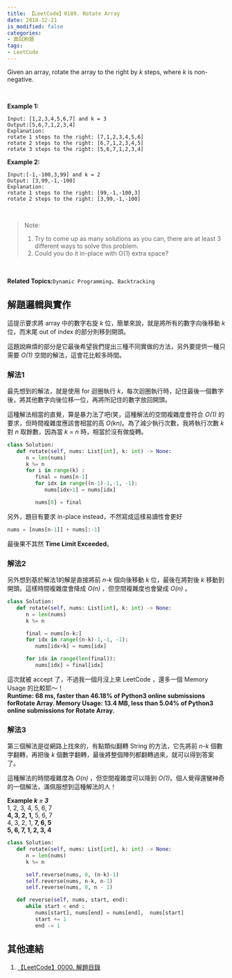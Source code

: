 ```yaml
---
title: 【LeetCode】0189. Rotate Array
date: 2018-12-21
is_modified: false
categories:
- 面試刷題
tags:
- LeetCode
--- 
```


Given an array, rotate the array to the right by  _k_  steps, where _k_ is non-negative.
<!--more-->
<br>

**Example 1:**
```
Input: [1,2,3,4,5,6,7] and k = 3
Output:[5,6,7,1,2,3,4]
Explanation:
rotate 1 steps to the right: [7,1,2,3,4,5,6]
rotate 2 steps to the right: [6,7,1,2,3,4,5] 
rotate 3 steps to the right: [5,6,7,1,2,3,4]
```

**Example 2:**
```
Input:[-1,-100,3,99] and k = 2
Output: [3,99,-1,-100]
Explanation: 
rotate 1 steps to the right: [99,-1,-100,3]
rotate 2 steps to the right: [3,99,-1,-100]
```
<br>

> Note:
> 1. Try to come up as many solutions as you can, there are at least 3 different ways to solve this problem.
> 2. Could you do it in-place with O(1) extra space?

<br>

**Related Topics:**`Dynamic Programming`、`Backtracking`



## 解題邏輯與實作
這提示要求將 array 中的數字右旋 _k_ 位，簡單來說，就是將所有的數字向後移動 _k_ 位，而末尾 out of index 的部分則移到開頭。

這題說麻煩的部分是它最後希望我們提出三種不同實做的方法，另外要提供一種只需要 _O(1)_ 空間的解法，這會花比較多時間。


### 解法1 
最先想到的解法，就是使用 for 迴圈執行 _k_，每次迴圈執行時，記住最後一個數字後，將其他數字向後位移一位，再將所記住的數字放回開頭。

這種解法相當的直覺，算是暴力法了吧(笑，這種解法的空間複雜度會符合 _O(1)_ 的要求，但時間複雜度應該會相當的高 _O(kn)_。為了減少執行次數，我將執行次數 _k_ 對 _n_ 取餘數，因為當 _k_ = _n_ 時，相當於沒有做旋轉。 


```python
class Solution:
   def rotate(self, nums: List[int], k: int) -> None:
      n = len(nums)
      k %= n
      for i in range(k) :
         final = nums[n-1]
         for idx in range((n-1)-1,-1, -1):
            nums[idx+1] = nums[idx]

         nums[0] = final
```

另外，題目有要求 in-place instead，不然寫成這樣易讀性會更好

```python
nums = [nums[n-1]] + nums[:-1]
```

最後果不其然 **Time Limit Exceeded**。


### 解法2
另外想到基於解法1的解是直接將前 _n-k_ 個向後移動 _k_ 位，最後在將對後 _k_ 移動到開頭。這樣時間複雜度會降成 _O(n)_ ，但空間複雜度也會變成 _O(n)_ 。

```python
class Solution:
   def rotate(self, nums: List[int], k: int) -> None:
      n = len(nums)
      k %= n

      final = nums[n-k:]
      for idx in range((n-k)-1,-1, -1):
         nums[idx+k] = nums[idx]

      for idx in range(len(final)):
         nums[idx] = final[idx]
```

這次就被 accept 了，不過我一個月沒上來 LeetCode ，還多一個 Memory Usage 的比較耶～！   
**Runtime: 68 ms, faster than  46.18%  of  Python3  online submissions forRotate Array.
Memory Usage: 13.4 MB, less than  5.04%  of  Python3  online submissions for  Rotate Array.**


### 解法3
第三個解法是從網路上找來的，有點類似翻轉 String 的方法，它先將前 _n-k_ 個數字翻轉，再把後 _k_ 個數字翻轉，最後將整個陣列都翻轉過來，就可以得到答案了。

這種解法的時間複雜度為 _O(n)_ ，但空間複雜度可以降到 _O(1)_。個人覺得還蠻神奇的一個解法，滿佩服想到這種解法的人！

**Example _k = 3_**  
1, 2, 3, 4, 5, 6,  7  
**4, 3, 2, 1,** 5, 6, 7  
4, 3, 2, 1, **7, 6, 5**  
**5, 6, 7, 1, 2, 3, 4**  


```python
class Solution:
   def rotate(self, nums: List[int], k: int) -> None:
      n = len(nums)
      k %= n

      self.reverse(nums, 0, (n-k)-1)
      self.reverse(nums, n-k, n-1)
      self.reverse(nums, 0, n - 1)

   def reverse(self, nums, start, end):
      while start < end :
         nums[start], nums[end] = nums[end],  nums[start]
         start += 1
         end -= 1
```



## 其他連結
1. [【LeetCode】0000. 解題目錄](/LeetCode-0000-Contents/)
